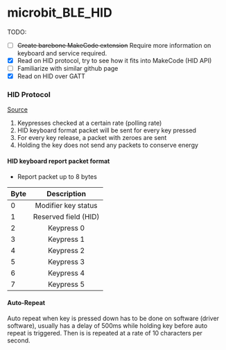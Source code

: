 # microbit_BLE_HID

TODO:
- [ ] ~~Create barebone MakeCode extension~~ Require more information on keyboard and service required.
- [x] Read on HID protocol, try to see how it fits into MakeCode (HID API)
- [ ] Familiarize with similar github page
- [x] Read on HID over GATT

### HID Protocol
[Source](https://wiki.osdev.org/USB_Human_Interface_Devices)
1. Keypresses checked at a certain rate (polling rate)
2. HID keyboard format packet will be sent for every key pressed
3. For every key release, a packet with zeroes are sent
4. Holding the key does not send any packets to conserve energy

#### HID keyboard report packet format
- Report packet up to 8 bytes

| Byte | Description |
| ---- | :---------: |
| 0 | Modifier key status |
| 1 | Reserved field (HID) |
| 2 | Keypress 0 |
| 3 |  Keypress 1 |
| 4 |  Keypress 2 |
| 5 |  Keypress 3 |
| 6 |  Keypress 4 |
| 7 |  Keypress 5 |

#### Auto-Repeat
Auto repeat when key is pressed down has to be done on software (driver software), usually has a delay of 500ms while holding key before auto repeat is triggered. Then is is repeated at a rate of 10 characters per second.




